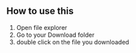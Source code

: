 ## How to use this
1. Open file explorer
2. Go to  your Download folder
3. double click on the file you downloaded
